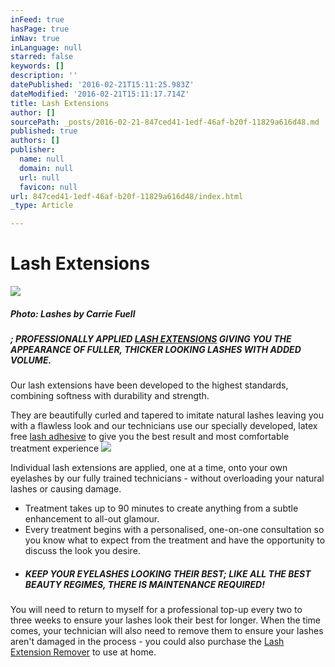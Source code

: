 ```yaml
---
inFeed: true
hasPage: true
inNav: true
inLanguage: null
starred: false
keywords: []
description: ''
datePublished: '2016-02-21T15:11:25.983Z'
dateModified: '2016-02-21T15:11:17.714Z'
title: Lash Extensions
author: []
sourcePath: _posts/2016-02-21-847ced41-1edf-46af-b20f-11829a616d48.md
published: true
authors: []
publisher:
  name: null
  domain: null
  url: null
  favicon: null
url: 847ced41-1edf-46af-b20f-11829a616d48/index.html
_type: Article

---
```

# Lash Extensions
![](https://the-grid-user-content.s3-us-west-2.amazonaws.com/e7b0887b-9fbe-4227-aaf1-74421b20cda8.png)

##### _Photo: Lashes by Carrie Fuell_

##### ; PROFESSIONALLY APPLIED [LASH EXTENSIONS][0] GIVING YOU THE APPEARANCE OF FULLER, THICKER LOOKING LASHES WITH ADDED VOLUME.

Our lash extensions have been developed to the highest standards, combining softness with durability and strength.

They are beautifully curled and tapered to imitate natural lashes leaving you with a flawless look and our technicians use our specially developed, latex free [lash adhesive][1] to give you the best result and most comfortable treatment experience
![](https://the-grid-user-content.s3-us-west-2.amazonaws.com/59543310-7342-465c-9a66-077521fa74be.png)

Individual lash extensions are applied, one at a time, onto your own eyelashes by our fully trained technicians - without overloading your natural lashes or causing damage. 

* Treatment takes up to 90 minutes to create anything from a subtle enhancement to all-out glamour.
* Every treatment begins with a personalised, one-on-one consultation so you know what to expect from the treatment and have the opportunity to discuss the look you desire.
* ##### **KEEP YOUR EYELASHES LOOKING THEIR BEST**; LIKE ALL THE BEST BEAUTY REGIMES, THERE IS MAINTENANCE REQUIRED!

You will need to return to myself for a professional top-up every two to three weeks to ensure your lashes look their best for longer. When the time comes, your technician will also need to remove them to ensure your lashes aren't damaged in the process - you could also purchase the [Lash Extension Remover][2] to use at home.

[0]: https://nouveaulashes.com/pro/shop/lashes/lash-extensions/
[1]: https://nouveaulashes.com/shop/lash-care/strip-lash-adhesive/
[2]: https://nouveaulashes.com/shop/eyelash-extension-remover/